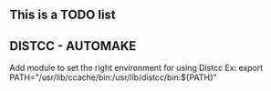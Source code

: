 ## This is a TODO list


## DISTCC - AUTOMAKE
Add module to set the right environment for using Distcc
Ex:
export PATH="/usr/lib/ccache/bin:/usr/lib/distcc/bin:${PATH}"
